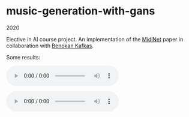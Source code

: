 # music-generation-with-gans

2020

Elective in AI course project. An implementation of the [MidiNet](https://arxiv.org/abs/1703.10847) paper in collaboration with [Benokan Kafkas](https://github.com/benokan).

Some results:

![Good result](results/results_wgangp-prp.mp3)

![Better result](results/results_wgan-prp.mp3)

